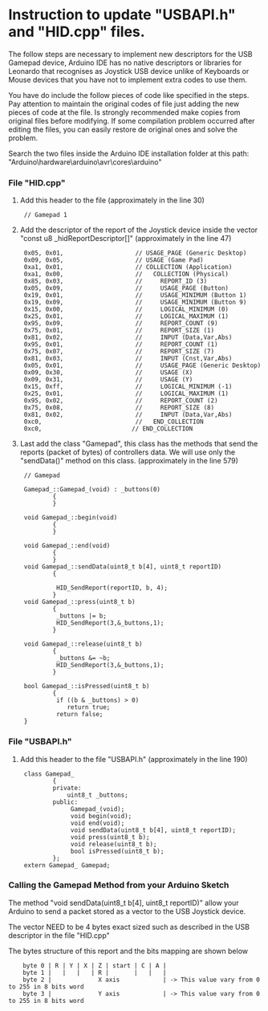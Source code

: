 Instruction to update "USBAPI.h" and "HID.cpp" files. 
==

The follow steps are necessary to implement new descriptors for the USB Gamepad device, Arduino IDE has no native descriptors or libraries for Leonardo that recognises as Joystick USB device unlike of Keyboards or Mouse devices that you have not to implement extra codes to use them.

You have do include the follow pieces of code like specified in the steps. Pay attention to maintain the original codes of file just adding the new pieces of code at the file. Is strongly recommended make copies from original files before modifying. If some compilation problem occurred after editing the files, you can easily restore de original ones and solve the problem.

Search the two files inside the Arduino IDE installation folder at this path:
"Arduino\hardware\arduino\avr\cores\arduino"

### File "HID.cpp"


1) Add this header to the file (approximately in the line 30)
		
		// Gamepad 1
		
2) Add the descriptor of the report of the Joystick device inside the vector "const u8 _hidReportDescriptor[]" (approximately in the line 47)
		
		0x05, 0x01,                    // USAGE_PAGE (Generic Desktop)
		0x09, 0x05,                    // USAGE (Game Pad)
		0xa1, 0x01,                    // COLLECTION (Application)
		0xa1, 0x00,                    //   COLLECTION (Physical)
		0x85, 0x03,                    //     REPORT_ID (3)
		0x05, 0x09,                    //     USAGE_PAGE (Button)
		0x19, 0x01,                    //     USAGE_MINIMUM (Button 1)
		0x19, 0x09,                    //     USAGE_MINIMUM (Button 9)
		0x15, 0x00,                    //     LOGICAL_MINIMUM (0)
		0x25, 0x01,                    //     LOGICAL_MAXIMUM (1)
		0x95, 0x09,                    //     REPORT_COUNT (9)
		0x75, 0x01,                    //     REPORT_SIZE (1)
		0x81, 0x02,                    //     INPUT (Data,Var,Abs)
		0x95, 0x01,                    //     REPORT_COUNT (1)
		0x75, 0x07,                    //     REPORT_SIZE (7)
		0x81, 0x03,                    //     INPUT (Cnst,Var,Abs)
		0x05, 0x01,                    //     USAGE_PAGE (Generic Desktop)
		0x09, 0x30,                    //     USAGE (X)
		0x09, 0x31,                    //     USAGE (Y)
		0x15, 0xff,                    //     LOGICAL_MINIMUM (-1)
		0x25, 0x01,                    //     LOGICAL_MAXIMUM (1)
		0x95, 0x02,                    //     REPORT_COUNT (2)
		0x75, 0x08,                    //     REPORT_SIZE (8)
		0x81, 0x02,                    //     INPUT (Data,Var,Abs)
		0xc0,                          //   END_COLLECTION
		0xc0,                         // END_COLLECTION 
		
		
		
		
3) Last add the class "Gamepad", this class has the methods that send the reports (packet of bytes) of controllers data. We will use only the  "sendData()" method on this class. (approximately in the line 579)
		
		
		// Gamepad

		Gamepad_::Gamepad_(void) : _buttons(0)
				{
				}

		void Gamepad_::begin(void)
				{
				}

		void Gamepad_::end(void)
				{
				}
		void Gamepad_::sendData(uint8_t b[4], uint8_t reportID)
				{
					
				 HID_SendReport(reportID, b, 4);
				}
		void Gamepad_::press(uint8_t b)
				{
				 _buttons |= b;
				 HID_SendReport(3,&_buttons,1);
				}

		void Gamepad_::release(uint8_t b)
				{
				 _buttons &= ~b;
				 HID_SendReport(3,&_buttons,1);
				}

		bool Gamepad_::isPressed(uint8_t b)
				{
				 if ((b & _buttons) > 0) 
					return true;
				 return false;
		}
	
	
	
### File "USBAPI.h"

1) Add this header to the file "USBAPI.h" (approximately in the line 190)

		class Gamepad_
				{
				private:
					uint8_t _buttons;
				public:
					 Gamepad_(void);
					 void begin(void);
					 void end(void);
					 void sendData(uint8_t b[4], uint8_t reportID);
					 void press(uint8_t b);
					 void release(uint8_t b);
					 bool isPressed(uint8_t b);
				};
		extern Gamepad_ Gamepad;
		
		
### Calling the Gamepad Method from your Arduino Sketch

The method "void sendData(uint8_t b[4], uint8_t reportID)" allow your Arduino to send a packet stored as a vector to the USB Joystick device.

The vector NEED to be 4 bytes exact sized such as described in the USB descriptor in the file "HID.cpp"

The bytes structure of this report and the bits mapping are shown below

		byte 0 | R | Y | X | Z | start | C | A |
		byte 1 |   |   |   | R |       |   |   |
		byte 2 |     		 X axis            | -> This value vary from 0 to 255 in 8 bits word 
		byte 3 |	         Y axis            | -> This value vary from 0 to 255 in 8 bits word 
